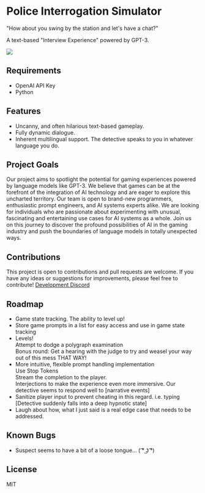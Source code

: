 <h1>Police Interrogation Simulator</h1>

<p>"How about you swing by the station and let's have a chat?"</p>
<p>A text-based "Interview Experience" powered by GPT-3.</p>
<img src="https://cdn.discordapp.com/attachments/1071434950814998596/1071650434411921448/PIS.png">
<h2>Requirements</h2>
<ul>
  <li>OpenAI API Key</li>
  <li>Python</li>
</ul>

<h2>Features</h2>
<ul>
  <li>Uncanny, and often hilarious text-based gameplay.</li>
  <li>Fully dynamic dialogue.</li>
  <li>Inherent multilingual support. The detective speaks to you in whatever language you do.</li>
 </ul>
 
<h2>Project Goals</h2>
<p>Our project aims to spotlight the potential for gaming experiences powered by language models like GPT-3. We believe that games can be at the forefront of the integration of AI technology and are eager to explore this uncharted territory. Our team is open to brand-new programmers, enthusiastic prompt engineers, and AI systems experts alike. We are looking for individuals who are passionate about experimenting with unusual, fascinating and entertaining use cases for AI systems as a whole. Join us on this journey to discover the profound possibilities of AI in the gaming industry and push the boundaries of language models in totally unexpected ways.</p>
<h2>Contributions</h2>
<p>This project is open to contributions and pull requests are welcome. If you have any ideas or suggestions for improvements, please feel free to contribute!
<a href="https://discord.gg/ep4DApswMj">Development Discord</a></p>

<h2>Roadmap</h2>
<ul>
  <li>Game state tracking. The ability to level up!</li>
  <li>Store game prompts in a list for easy access and use in game state tracking</li>
  <li>Levels!</li>
  Attempt to dodge a polygraph examination<br>
  Bonus round: Get a hearing with the judge to try and weasel your way out of this mess THAT WAY!
  <li>More intuitive, flexible prompt handling implementation</li>
  Use Stop Tokens<br>
  Stream the completion to the player.<br>
  Interjections to make the experience even more immersive. Our detective seems to respond well to [narrative events]
  <li>Sanitize player input to prevent cheating in this regard. i.e. typing [Detective suddenly falls into a deep hypnotic state]</li>
  <li>Laugh about how, what I just said is a real edge case that needs to be addressed.</li>
</ul>

<h2>Known Bugs</h2>
<ul>
  <li>Suspect seems to have a bit of a loose tongue...  ( ͡° ͜ʖ ͡°) </li>
</ul>

<h2>License</h2>
<p>MIT</p>
